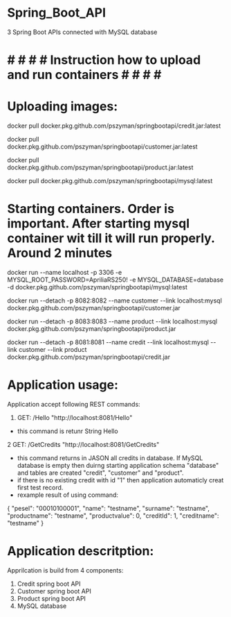 # Spring_Boot_API
3 Spring Boot APIs connected with MySQL database

# # # # # Instruction how to upload and run containers # # # # # 

# Uploading images:

docker pull docker.pkg.github.com/pszyman/springbootapi/credit.jar:latest

docker pull docker.pkg.github.com/pszyman/springbootapi/customer.jar:latest

docker pull docker.pkg.github.com/pszyman/springbootapi/product.jar:latest

docker pull docker.pkg.github.com/pszyman/springbootapi/mysql:latest

# Starting containers. Order is important. After starting mysql container wit till it will run properly. Around 2 minutes

docker run --name localhost -p 3306 -e MYSQL_ROOT_PASSWORD=ApriliaRS250! -e MYSQL_DATABASE=database -d docker.pkg.github.com/pszyman/springbootapi/mysql:latest


docker run --detach -p 8082:8082 --name customer --link localhost:mysql docker.pkg.github.com/pszyman/springbootapi/customer.jar


docker run --detach -p 8083:8083 --name product --link localhost:mysql docker.pkg.github.com/pszyman/springbootapi/product.jar


docker run --detach -p 8081:8081 --name credit --link localhost:mysql --link customer --link product docker.pkg.github.com/pszyman/springbootapi/credit.jar


# Application usage:

Application accept following REST commands:
1. GET: /Hello "http://localhost:8081/Hello"
  - this command is retunr String Hello
  
2 GET: /GetCredits "http://localhost:8081/GetCredits"
 - this command returns in JASON all credits in database. If MySQL database is empty then duirng starting application schema "database" and  tables are created "credit", "customer" and "product".
  - if there is no existing credit with id "1" then application automaticly creat first test record. 
  - rexample result of using command:
  
   {
        "pesel": "00010100001",
        "name": "testname",
        "surname": "testname",
        "productname": "testname",
        "productvalue": 0,
        "creditId": 1,
        "creditname": "testname"
    }

# Application descritption:

Apprilcation is build from 4 components:
1. Credit spring boot API
2. Customer spring boot API 
3. Product spring boot API
4. MySQL database



